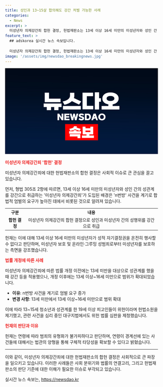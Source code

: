 ```yaml
---
title: 성인과 13~15살 합의해도 강간 처벌 가능한 사례
categories:
  - News
excerpt: >
  미성년자 의제강간죄 합헌 결정, 헌법재판소는 13세 이상 16세 미만의 미성년자와 성인 간 성관계를 합의가 있더라도 강간으로 처벌하는 형법 조항에 대해 합헌 결정을 내렸다. 이는 n번방 사건 후 나온 첫 판단으로, 13세 미만 대상에서 연령 기준을 13세 이상~16세 미만으로 높인 것이다. 이에 반발해 헌법소원과 위헌제청이 제기되었으나 헌재는 성적 자기결정권 보호와 온라인 그루밍 성범죄로부터 청소년 보호 등을 강조하며 결정을 내렸다.
feature_text: >
  ## adskorea 실시간 뉴스 속보입니다.

  미성년자 의제강간죄 합헌 결정, 헌법재판소는 13세 이상 16세 미만의 미성년자와 성인 간 성관계를 합의가 있더라도 강간으로 처벌하는 형법 조항에 대해 합헌 결정을 내렸다. 이는 n번방 사건 후 나온 첫 판단으로, 13세 미만 대상에서 연령 기준을 13세 이상~16세 미만으로 높인 것이다. 이에 반발해 헌법소원과 위헌제청이 제기되었으나 헌재는 성적 자기결정권 보호와 온라인 그루밍 성범죄로부터 청소년 보호 등을 강조하며 결정을 내렸다.
image: '/assets/img/newsdao_breakingnews.jpg'
---
```


<p><img src="/assets/img/newsdao_breakingnews.jpg" alt="adskorea 속보" /></p>

<p><b><span style="color: #ee2323;">미성년자 의제강간죄 '합헌' 결정</span></b></p>

<p>미성년자 의제강간죄에 대한 헌법재판소의 합헌 결정은 사회적 이슈로 큰 관심을 끌고 있습니다.</p>

<p data-ke-size="size16">먼저, 형법 305조 2항에 따르면, 13세 이상 16세 미만의 미성년자와 성인 간의 성관계를 강간으로 취급하는 '미성년자 의제강간죄'가 도입된 배경은 'n번방' 사건을 계기로 합법적 엄벌의 요구가 높아진 데에서 비롯된 것으로 알려져 있습니다.</p>

<table>
  <tr>
    <td style="text-align: center; height: 17px;"><b>구분</b></td>
    <td style="text-align: center; height: 17px;"><b>내용</b></td>
  </tr>
  <tr>
    <td style="text-align: center; height: 17px;"><b>합헌 결정</b></td>
    <td style="text-align: center; height: 17px;">미성년자 의제강간죄 합헌 결정으로 성인과 미성년자 간의 성행위를 강간으로 취급</td>
  </tr>
</table>

<p data-ke-size="size16">헌재는 이에 대해 13세 이상 16세 미만의 미성년자가 성적 자기결정권을 온전히 행사할 수 없다고 판단하며, 미성년자 보호 및 온라인‧그루밍 성범죄로부터 미성년자를 보호하는 측면을 강조했습니다.</p>

<p><b><span style="color: #ee2323;">법률 개정에 따른 사례</span></b></p>

<p data-ke-size="size16">미성년자 의제강간죄에 따른 법률 개정 이전에는 13세 미만을 대상으로 성관계를 했을 때 강간 등을 적용했으나, 개정 이후에는 13세 이상~16세 미만으로 범위가 확대되었습니다.</p>

<ul>
  <li><b>이유</b>: n번방 사건을 계기로 엄벌 요구 증가</li>
  <li><b>변경 사항</b>: 13세 미만에서 13세 이상~16세 미만으로 범위 확대</li>
</ul>

<p data-ke-size="size16">이에 따라 13~15세 청소년과 성관계를 한 19세 이상 피고인들이 위헌이라며 헌법소원을 제기했고, 관련 사건을 심리 중인 대구지법에서도 위헌 법률 심판을 제청했습니다.</p>

<p><b><span style="color: #ee2323;">헌재의 판단과 이유</span></b></p>

<p data-ke-size="size16">헌재는 연령에 따라 범죄의 유형화가 불가피하다고 판단하며, 연령이 경계선에 있는 사건들에 대해서는 법관의 양형을 통해 구체적 타당성을 확보할 수 있다고 밝혔습니다.</p>

<hr>

<p>이와 같이, 미성년자 의제강간죄에 대한 헌법재판소의 합헌 결정은 사회적으로 큰 파장을 일으키고 있습니다. 이러한 사례들은 사회 분위기와 법률의 연결고리, 그리고 헌법재판소의 판단 기준에 대한 이해가 필요한 이슈로 부각되고 있습니다.</p>
실시간 뉴스 속보는, <a href="https://newsdao.kr" rel="dofollow">https://newsdao.kr</a>


